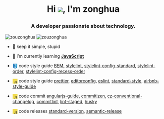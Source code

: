 
# <p align="center">Hi <img src="https://raw.githubusercontent.com/MartinHeinz/MartinHeinz/master/wave.gif" width="30px">, I'm zonghua</p>

### <p align="center">A developer passionate about technology.</p>

<img src="https://komarev.com/ghpvc/?username=zouzonghua&label=Profile%20views&color=0e75b6&style=flat" alt="zouzonghua" />

<img height="130"  src="https://github-readme-streak-stats.herokuapp.com/?user=zouzonghua&" alt="zouzonghua"   />

- 🌱 keep it simple, stupid

- 🌱 I’m currently learning [**JavaScript**](https://developer.mozilla.org/en-US/docs/Web/JavaScript)


- <img align="center" src="https://raw.githubusercontent.com/devicons/devicon/master/icons/css3/css3-original.svg" alt="css" width="16" height="16"/> code style guide [BEM](https://en.bem.info/methodology/quick-start/), [stylelint](https://github.com/stylelint/stylelint), [stylelint-config-standard](https://github.com/stylelint/stylelint-config-standard), [stylelint-order](https://github.com/hudochenkov/stylelint-order), [stylelint-config-recess-order](https://github.com/stormwarning/stylelint-config-recess-order)

- <img align="center" src="https://raw.githubusercontent.com/devicons/devicon/master/icons/javascript/javascript-original.svg" alt="javascript" width="16" height="16"/> code style guide [prettier](https://github.com/prettier/prettier), [editorconfig](https://github.com/editorconfig/editorconfig), [eslint](https://github.com/eslint/eslint), [standard-style](https://github.com/standard/standard), [airbnb-style-guide](https://github.com/airbnb/javascript)

- <img align="center" src="https://raw.githubusercontent.com/devicons/devicon/master/icons/javascript/javascript-original.svg" alt="javascript" width="16" height="16"/> code commit [angularjs-guide](https://docs.google.com/document/d/1QrDFcIiPjSLDn3EL15IJygNPiHORgU1_OOAqWjiDU5Y/edit#), [commitizen](https://github.com/commitizen/cz-cli), [cz-conventional-changelog](https://github.com/commitizen/cz-conventional-changelog), [commitlint](https://github.com/conventional-changelog/commitlint), [lint-staged](https://github.com/okonet/lint-staged), [husky](https://github.com/typicode/husky) 

- <img align="center" src="https://raw.githubusercontent.com/devicons/devicon/master/icons/javascript/javascript-original.svg" alt="javascript" width="16" height="16"/> code releases [standard-version](https://github.com/conventional-changelog/standard-version), [semantic-release](https://github.com/semantic-release/semantic-release)
